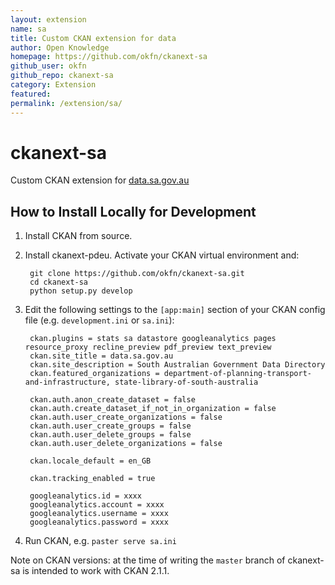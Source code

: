```yaml
---
layout: extension
name: sa
title: Custom CKAN extension for data
author: Open Knowledge
homepage: https://github.com/okfn/ckanext-sa
github_user: okfn
github_repo: ckanext-sa
category: Extension
featured: 
permalink: /extension/sa/
---
```



# ckanext-sa

Custom CKAN extension for [data.sa.gov.au](http://data.sa.gov.au/)

## How to Install Locally for Development

1. Install CKAN from source.

2. Install ckanext-pdeu. Activate your CKAN virtual environment and:

        git clone https://github.com/okfn/ckanext-sa.git
        cd ckanext-sa
        python setup.py develop

3. Edit the following settings to the `[app:main]` section of your CKAN config
   file (e.g. `development.ini` or `sa.ini`):

        ckan.plugins = stats sa datastore googleanalytics pages resource_proxy recline_preview pdf_preview text_preview
        ckan.site_title = data.sa.gov.au
        ckan.site_description = South Australian Government Data Directory
        ckan.featured_organizations = department-of-planning-transport-and-infrastructure, state-library-of-south-australia

        ckan.auth.anon_create_dataset = false
        ckan.auth.create_dataset_if_not_in_organization = false
        ckan.auth.user_create_organizations = false
        ckan.auth.user_create_groups = false
        ckan.auth.user_delete_groups = false
        ckan.auth.user_delete_organizations = false

        ckan.locale_default = en_GB

        ckan.tracking_enabled = true

        googleanalytics.id = xxxx
        googleanalytics.account = xxxx
        googleanalytics.username = xxxx
        googleanalytics.password = xxxx


4. Run CKAN, e.g. `paster serve sa.ini`

Note on CKAN versions: at the time of writing the `master` branch of
ckanext-sa is intended to work with CKAN 2.1.1.

